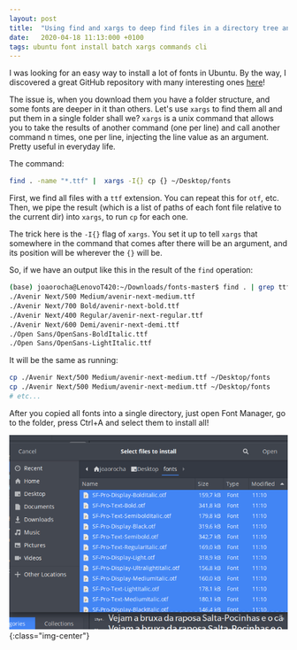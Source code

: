 ```yaml
---
layout: post
title:  "Using find and xargs to deep find files in a directory tree and copy them"
date:   2020-04-18 11:13:000 +0100
tags: ubuntu font install batch xargs commands cli
---
```


I was looking for an easy way to install a lot of fonts in Ubuntu. By the way, I discovered a great GitHub repository with many interesting ones [here](https://github.com/perrychan1/fonts)!

The issue is, when you download them you have a folder structure, and some fonts are deeper in it than others. Let's use `xargs` to find them all and put them in a single folder shall we? `xargs` is a unix command that allows you to take the results of another command (one per line) and call another command n times, one per line, injecting the line value as an argument. Pretty useful in everyday life.

The command:

```bash
find . -name "*.ttf" |  xargs -I{} cp {} ~/Desktop/fonts
```
First, we find all files with a `ttf` extension. You can repeat this for `otf`, etc. Then, we pipe the result (which is a list of paths of each font file relative to the current dir) into `xargs`, to run `cp` for each one.

The trick here is the `-I{}` flag of `xargs`. You set it up to tell `xargs` that somewhere in the command that comes after there will be an argument, and its position will be wherever the `{}` will be.

So, if we have an output like this in the result of the `find` operation:

```bash
(base) joaorocha@LenovoT420:~/Downloads/fonts-master$ find . | grep ttf
./Avenir Next/500 Medium/avenir-next-medium.ttf
./Avenir Next/700 Bold/avenir-next-bold.ttf
./Avenir Next/400 Regular/avenir-next-regular.ttf
./Avenir Next/600 Demi/avenir-next-demi.ttf
./Open Sans/OpenSans-BoldItalic.ttf
./Open Sans/OpenSans-LightItalic.ttf
```
It will be the same as running:

```bash
cp ./Avenir Next/500 Medium/avenir-next-medium.ttf ~/Desktop/fonts
cp ./Avenir Next/500 Medium/avenir-next-medium.ttf ~/Desktop/fonts
# etc...
```

After you copied all fonts into a single directory, just open Font Manager, go to the folder, press Ctrl+A and select them to install all!

![Font installer selecting all fonts](/assets/images/post-images/2020-04-18-batch-install-fonts-ubuntu/screenshot1.png){:class="img-center"}
